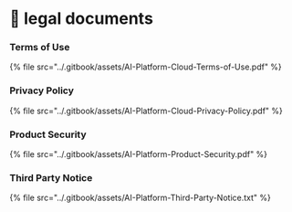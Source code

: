 # 📖 legal documents

### Terms of Use

{% file src="../.gitbook/assets/AI-Platform-Cloud-Terms-of-Use.pdf" %}

### Privacy Policy

{% file src="../.gitbook/assets/AI-Platform-Cloud-Privacy-Policy.pdf" %}

### Product Security

{% file src="../.gitbook/assets/AI-Platform-Product-Security.pdf" %}

### Third Party Notice

{% file src="../.gitbook/assets/AI-Platform-Third-Party-Notice.txt" %}
